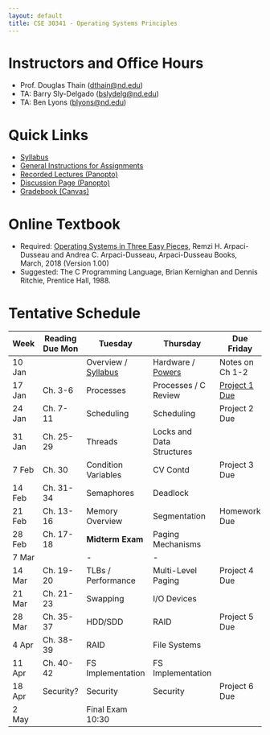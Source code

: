 ```yaml
---
layout: default
title: CSE 30341 - Operating Systems Principles
---
```


# Instructors and Office Hours

- Prof. Douglas Thain (dthain@nd.edu)
- TA: Barry Sly-Delgado (bslydelg@nd.edu)
- TA: Ben Lyons (blyons@nd.edu)

# Quick Links

- [Syllabus](syllabus.md)
- [General Instructions for Assignments](general.md)
- [Recorded Lectures (Panopto)](https://canvas.nd.edu/courses/33829/external_tools/76)
- [Discussion Page (Panopto)](https://canvas.nd.edu/courses/33829/discussion_topics)
- [Gradebook (Canvas)](https://canvas.nd.edu/courses/33829/gradebook)

# Online Textbook

- Required: [Operating Systems in Three Easy Pieces](https://pages.cs.wisc.edu/~remzi/OSTEP), Remzi H. Arpaci-Dusseau and Andrea C. Arpaci-Dusseau, Arpaci-Dusseau Books, March, 2018 (Version 1.00)
- Suggested: The C Programming Language, Brian Kernighan and Dennis Ritchie, Prentice Hall, 1988.

# Tentative Schedule

|Week|Reading Due Mon|Tuesday|Thursday|Due Friday|
|-----|-----|-----|---|---|
| 10 Jan	|         | Overview / [Syllabus](syllabus.md) | Hardware / [Powers](powers.md) | Notes on Ch 1-2
| 17 Jan	| Ch. 3-6	| Processes	| Processes / C Review	| [Project 1 Due](project1)
| 24 Jan	| Ch. 7-11	| Scheduling	| Scheduling	| Project 2 Due
| 31 Jan	| Ch. 25-29	| Threads	| Locks and Data Structures |
| 7 Feb		| Ch. 30	   | Condition Variables | CV Contd | Project 3 Due
| 14 Feb	| Ch. 31-34	| Semaphores	| Deadlock	|
| 21 Feb	| Ch. 13-16	| Memory Overview	| Segmentation	| Homework Due
| 28 Feb	| Ch. 17-18	| **Midterm Exam**	| Paging Mechanisms |
| 7 Mar		| 		| - | - |
| 14 Mar	| Ch. 19-20	| TLBs / Performance	| Multi-Level Paging	| Project 4 Due
| 21 Mar	| Ch. 21-23	| Swapping	| I/O Devices |
| 28 Mar	| Ch. 35-37	| HDD/SDD | RAID	| Project 5 Due
| 4 Apr 	| Ch. 38-39	| RAID	| File Systems	|
| 11 Apr	| Ch. 40-42	| FS Implementation	| FS Implementation |
| 18 Apr	| Security?	| Security | Security | Project 6 Due
| 2 May		| 		| Final Exam 10:30 |



